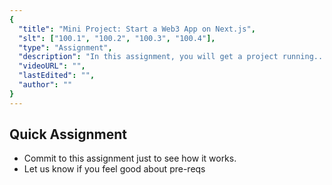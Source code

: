 ```yaml
---
{
  "title": "Mini Project: Start a Web3 App on Next.js",
  "slt": ["100.1", "100.2", "100.3", "100.4"],
  "type": "Assignment",
  "description": "In this assignment, you will get a project running...",
  "videoURL": "",
  "lastEdited": "",
  "author": ""
}
---
```


## Quick Assignment
- Commit to this assignment just to see how it works.
- Let us know if you feel good about pre-reqs